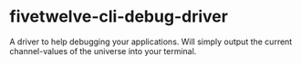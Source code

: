 fivetwelve-cli-debug-driver
===========================

A driver to help debugging your applications. Will simply output the
current channel-values of the universe into your terminal.